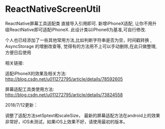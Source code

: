 # ReactNativeScreenUtil
ReactNative屏幕工具适配类
直接导入引用即可.
新增iPhoneX适配, 让你不用升级ReactNative即可适配iPhoneX.
此设计类以iPhone6为基准,可自行修改.

个人也已经添加了一些其他常用方法,比如判断字符串是否为空，时间戳转换 , AsyncStorage 的增删改查等, 觉得有的方法用不上可以手动删除,在此只做整理,方便日后使用

相关链接:

适配iPhoneX的效果及相关方法: http://blog.csdn.net/u011272795/article/details/78592605

屏幕适配工具类使用方法: http://blog.csdn.net/u011272795/article/details/73824558

2018/7/12更新：

调整了适配方法setSptext和scaleSize，
最新的屏幕适配方法在android上的效果非常好，iOS未测试，如果iOS上效果不好，请使用最初的版本。

